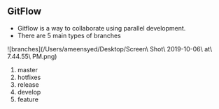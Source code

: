 ## GitFlow

* Gitflow is a way to collaborate using parallel development. 
* There are 5 main types of branches

![branches](/Users/ameensyed/Desktop/Screen\ Shot\ 2019-10-06\ at\ 7.44.55\ PM.png)

1. master
1. hotfixes
1. release
1. develop
1. feature
